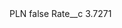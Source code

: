 <?xml version="1.0" encoding="UTF-8"?>
<CustomMetadata xmlns="http://soap.sforce.com/2006/04/metadata" xmlns:xsi="http://www.w3.org/2001/XMLSchema-instance" xmlns:xsd="http://www.w3.org/2001/XMLSchema">
    <label>PLN</label>
    <protected>false</protected>
    <values>
        <field>Rate__c</field>
        <value xsi:type="xsd:double">3.7271</value>
    </values>
</CustomMetadata>
